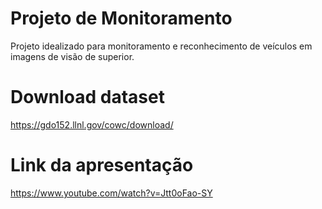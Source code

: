 # Projeto de Monitoramento
Projeto idealizado para monitoramento e reconhecimento de veículos em imagens de visão de superior.










# Download dataset
https://gdo152.llnl.gov/cowc/download/ 

# Link da apresentação
https://www.youtube.com/watch?v=Jtt0oFao-SY
